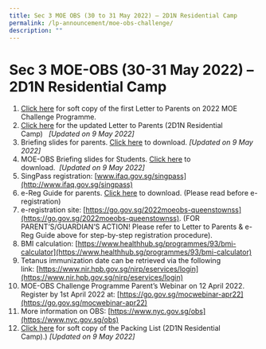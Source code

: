 ```yaml
---
title: Sec 3 MOE OBS (30 to 31 May 2022) – 2D1N Residential Camp
permalink: /lp-announcement/moe-obs-challenge/
description: ""
---
```

Sec 3 MOE-OBS (30-31 May 2022) – 2D1N Residential Camp
======================================================

1.  [Click here](/files/OBS/SEC-3-MOE-OBS-Letter-to-Parents-22-Mar-2022.pdf) for soft copy of the first Letter to Parents on 2022 MOE Challenge Programme.
2.  [Click here](/files/OBS/QTSS-OBS-updates-for-parents.pdf) for the updated Letter to Parents (2D1N Residential Camp)   _\[Updated on 9 May 2022\]_
3.  Briefing slides for parents. [Click here](/files/OBS/QTSS-OBS-Parent-Brief-Slides-2D1N-2022_compressed.pdf) to download. _\[Updated on 9 May 2022\]_
4.  MOE-OBS Briefing slides for Students. [Click here](/files/OBS/QTSS-OBS-Students-Briefing-Slides-2D1N-2022.pdf) to download.  _\[Updated on 9 May 2022\]_
5.  SingPass registration: [www.ifaq.gov.sg/singpass](http://www.ifaq.gov.sg/singpass)
6.  e-Reg Guide for parents. [Click here](/files/OBS/05_E_RegGuide_Parents_2022.pdf) to download. (Please read before e-registration)
7.  e-registration site: [https://go.gov.sg/2022moeobs-queenstownss](https://go.gov.sg/2022moeobs-queenstownss). (FOR PARENT’S/GUARDIAN’S ACTION! Please refer to Letter to Parents & e-Reg Guide above for step-by-step registration procedure).
8.  BMI calculation: [https://www.healthhub.sg/programmes/93/bmi-calculator](https://www.healthhub.sg/programmes/93/bmi-calculator)
9.  Tetanus immunization date can be retrieved via the following link: [https://www.nir.hpb.gov.sg/nirp/eservices/login](https://www.nir.hpb.gov.sg/nirp/eservices/login)
10.  MOE-OBS Challenge Programme Parent’s Webinar on 12 April 2022. Register by 1st April 2022 at: [https://go.gov.sg/mocwebinar-apr22](https://go.gov.sg/mocwebinar-apr22)
11.  More information on OBS: [https://www.nyc.gov.sg/obs](https://www.nyc.gov.sg/obs)
12.  [Click here](/files/OBS/QTSS-OBS-Packing-List-2D1N-2022.pdf) for soft copy of the Packing List (2D1N Residential Camp).) _\[Updated on 9 May 2022\]_